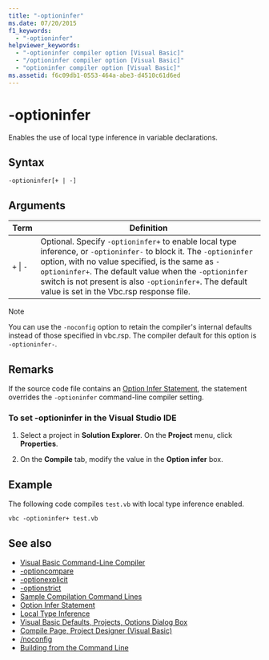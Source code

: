 ```yaml
---
title: "-optioninfer"
ms.date: 07/20/2015
f1_keywords: 
  - "-optioninfer"
helpviewer_keywords: 
  - "-optioninfer compiler option [Visual Basic]"
  - "/optioninfer compiler option [Visual Basic]"
  - "optioninfer compiler option [Visual Basic]"
ms.assetid: f6c09db1-0553-464a-abe3-d4510c61d6ed
---
```

# -optioninfer
Enables the use of local type inference in variable declarations.  
  
## Syntax  
  
```console  
-optioninfer[+ | -]  
```  
  
## Arguments  
  
|Term|Definition|  
|---|---|  
|`+` &#124; `-`|Optional. Specify `-optioninfer+` to enable local type inference, or `-optioninfer-` to block it. The `-optioninfer` option, with no value specified, is the same as `-optioninfer+`. The default value when the `-optioninfer` switch is not present is also `-optioninfer+`. The default value is set in the Vbc.rsp response file.|  
  
> [!NOTE]
> You can use the `-noconfig` option to retain the compiler's internal defaults instead of those specified in vbc.rsp. The compiler default for this option is `-optioninfer-`.  
  
## Remarks  
 If the source code file contains an [Option Infer Statement](../../../visual-basic/language-reference/statements/option-infer-statement.md), the statement overrides the `-optioninfer` command-line compiler setting.  
  
### To set -optioninfer in the Visual Studio IDE  
  
1. Select a project in **Solution Explorer**. On the **Project** menu, click **Properties**.  
  
2. On the **Compile** tab, modify the value in the **Option infer** box.  
  
## Example  
 The following code compiles `test.vb` with local type inference enabled.  
  
```console
vbc -optioninfer+ test.vb  
```  
  
## See also

- [Visual Basic Command-Line Compiler](../../../visual-basic/reference/command-line-compiler/index.md)
- [-optioncompare](../../../visual-basic/reference/command-line-compiler/optioncompare.md)
- [-optionexplicit](../../../visual-basic/reference/command-line-compiler/optionexplicit.md)
- [-optionstrict](../../../visual-basic/reference/command-line-compiler/optionstrict.md)
- [Sample Compilation Command Lines](../../../visual-basic/reference/command-line-compiler/sample-compilation-command-lines.md)
- [Option Infer Statement](../../../visual-basic/language-reference/statements/option-infer-statement.md)
- [Local Type Inference](../../../visual-basic/programming-guide/language-features/variables/local-type-inference.md)
- [Visual Basic Defaults, Projects, Options Dialog Box](/visualstudio/ide/reference/visual-basic-defaults-projects-options-dialog-box)
- [Compile Page, Project Designer (Visual Basic)](/visualstudio/ide/reference/compile-page-project-designer-visual-basic)
- [/noconfig](../../../visual-basic/reference/command-line-compiler/noconfig.md)
- [Building from the Command Line](../../../visual-basic/reference/command-line-compiler/building-from-the-command-line.md)
